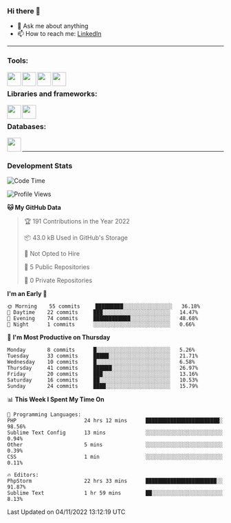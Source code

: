 ### Hi there 👋

<!-- - 🔭 I’m currently working on [huyviet] -->
- 💬 Ask me about anything
- 📫 How to reach me: [LinkedIn]
<!-- - ⚡ Fun fact: abc -->

---

### Tools:
<img align='left' height="32" width="32" src="https://cdn.jsdelivr.net/npm/simple-icons@4.8.0/icons/phpstorm.svg" />
<img align='left' height="32" width="32" src="https://cdn.jsdelivr.net/npm/simple-icons@4.8.0/icons/sublimetext.svg" />
<img align='left' height="32" width="32" src="https://cdn.jsdelivr.net/npm/simple-icons@4.8.0/icons/laragon.svg" />
<img align='left' height="32" width="32" src="https://cdn.jsdelivr.net/npm/simple-icons@4.8.0/icons/xampp.svg" />
<br>

### Libraries and frameworks:
<img align='left' height="32" width="32" src="https://cdn.jsdelivr.net/npm/simple-icons@4.8.0/icons/laravel.svg" />
<img align='left' height="32" width="32" src="https://cdn.jsdelivr.net/npm/simple-icons@4.8.0/icons/jquery.svg" />
<br>

### Databases:
<img align='left' height="32" width="32" src="https://cdn.jsdelivr.net/npm/simple-icons@4.8.0/icons/mysql.svg" />
<br>

---
### Development Stats
<!--START_SECTION:waka-->
![Code Time](http://img.shields.io/badge/Code%20Time-309%20hrs%2029%20mins-blue)

![Profile Views](http://img.shields.io/badge/Profile%20Views-7-blue)

**🐱 My GitHub Data** 

> 🏆 191 Contributions in the Year 2022
 > 
> 📦 43.0 kB Used in GitHub's Storage 
 > 
> 🚫 Not Opted to Hire
 > 
> 📜 5 Public Repositories 
 > 
> 🔑 0 Private Repositories  
 > 
**I'm an Early 🐤** 

```text
🌞 Morning    55 commits     █████████░░░░░░░░░░░░░░░░   36.18% 
🌆 Daytime    22 commits     ███░░░░░░░░░░░░░░░░░░░░░░   14.47% 
🌃 Evening    74 commits     ████████████░░░░░░░░░░░░░   48.68% 
🌙 Night      1 commits      ░░░░░░░░░░░░░░░░░░░░░░░░░   0.66%

```
📅 **I'm Most Productive on Thursday** 

```text
Monday       8 commits      █░░░░░░░░░░░░░░░░░░░░░░░░   5.26% 
Tuesday      33 commits     █████░░░░░░░░░░░░░░░░░░░░   21.71% 
Wednesday    10 commits     █░░░░░░░░░░░░░░░░░░░░░░░░   6.58% 
Thursday     41 commits     ██████░░░░░░░░░░░░░░░░░░░   26.97% 
Friday       20 commits     ███░░░░░░░░░░░░░░░░░░░░░░   13.16% 
Saturday     16 commits     ██░░░░░░░░░░░░░░░░░░░░░░░   10.53% 
Sunday       24 commits     ████░░░░░░░░░░░░░░░░░░░░░   15.79%

```


📊 **This Week I Spent My Time On** 

```text
💬 Programming Languages: 
PHP                      24 hrs 12 mins      ████████████████████████░   98.56% 
Sublime Text Config      13 mins             ░░░░░░░░░░░░░░░░░░░░░░░░░   0.94% 
Other                    5 mins              ░░░░░░░░░░░░░░░░░░░░░░░░░   0.39% 
CSS                      1 min               ░░░░░░░░░░░░░░░░░░░░░░░░░   0.11%

🔥 Editors: 
PhpStorm                 22 hrs 33 mins      ███████████████████████░░   91.87% 
Sublime Text             1 hr 59 mins        ██░░░░░░░░░░░░░░░░░░░░░░░   8.13%

```


 Last Updated on 04/11/2022 13:12:19 UTC
<!--END_SECTION:waka-->

[huyviet]: https://huyviet.vn/
[LinkedIn]: https://www.linkedin.com/in/huy-nguyễn-733a23246/
